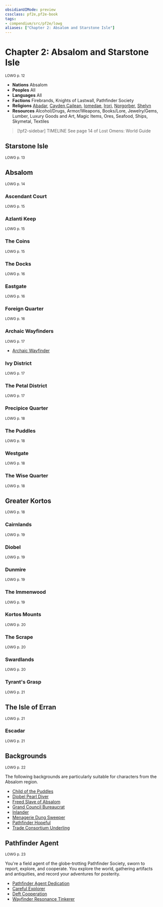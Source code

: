 ```yaml
---
obsidianUIMode: preview
cssclass: pf2e,pf2e-book
tags:
- compendium/src/pf2e/lowg
aliases: ["Chapter 2: Absalom and Starstone Isle"]
---
```

# Chapter 2: Absalom and Starstone Isle
<sup>LOWG p. 12</sup>

- **Nations** Absalom
- **Peoples** All
- **Languages** All
- **Factions** Firebrands, Knights of Lastwall, Pathfinder Society
- **Religions** [Abadar](/compendium/setting/deities/abadar.md), [Cayden Cailean](/compendium/setting/deities/cayden-cailean.md), [Iomedae](/compendium/setting/deities/iomedae.md), [Irori](/compendium/setting/deities/irori.md), [Norgorber](/compendium/setting/deities/norgorber.md), [Shelyn](/compendium/setting/deities/shelyn.md)
- **Resources** Alcohol/Drugs, Armor/Weapons, Books/Lore, Jewelry/Gems, Lumber, Luxury Goods and Art, Magic Items, Ores, Seafood, Ships, Skymetal, Textiles

> [!pf2-sidebar] TIMELINE
> See page 14 of Lost Omens: World Guide

## Starstone Isle
<sup>LOWG p. 13</sup>

## Absalom
<sup>LOWG p. 14</sup>

### Ascendant Court
<sup>LOWG p. 15</sup>

### Azlanti Keep
<sup>LOWG p. 15</sup>

### The Coins
<sup>LOWG p. 15</sup>

### The Docks
<sup>LOWG p. 16</sup>

### Eastgate
<sup>LOWG p. 16</sup>

### Foreign Quarter
<sup>LOWG p. 16</sup>

### Archaic Wayfinders
<sup>LOWG p. 17</sup>

- [Archaic Wayfinder](/compendium/equipment/items/archaic-wayfinder-lowg.md)

### Ivy District
<sup>LOWG p. 17</sup>

### The Petal District
<sup>LOWG p. 17</sup>

### Precipice Quarter
<sup>LOWG p. 18</sup>

### The Puddles
<sup>LOWG p. 18</sup>

### Westgate
<sup>LOWG p. 18</sup>

### The Wise Quarter
<sup>LOWG p. 18</sup>

## Greater Kortos
<sup>LOWG p. 18</sup>

### Cairnlands
<sup>LOWG p. 19</sup>

### Diobel
<sup>LOWG p. 19</sup>

### Dunmire
<sup>LOWG p. 19</sup>

### The Immenwood
<sup>LOWG p. 19</sup>

### Kortos Mounts
<sup>LOWG p. 20</sup>

### The Scrape
<sup>LOWG p. 20</sup>

### Swardlands
<sup>LOWG p. 20</sup>

### Tyrant's Grasp
<sup>LOWG p. 21</sup>

## The Isle of Erran
<sup>LOWG p. 21</sup>

### Escadar
<sup>LOWG p. 21</sup>

## Backgrounds
<sup>LOWG p. 22</sup>

The following backgrounds are particularly suitable for characters from the Absalom region.

- [Child of the Puddles](/compendium/character/backgrounds/child-of-the-puddles-lowg.md)
- [Diobel Pearl Diver](/compendium/character/backgrounds/diobel-pearl-diver-lowg.md)
- [Freed Slave of Absalom](/compendium/character/backgrounds/freed-slave-of-absalom-lowg.md)
- [Grand Council Bureaucrat](/compendium/character/backgrounds/grand-council-bureaucrat-lowg.md)
- [Inlander](/compendium/character/backgrounds/inlander-lowg.md)
- [Menagerie Dung Sweeper](/compendium/character/backgrounds/menagerie-dung-sweeper-lowg.md)
- [Pathfinder Hopeful](/compendium/character/backgrounds/pathfinder-hopeful-lowg.md)
- [Trade Consortium Underling](/compendium/character/backgrounds/trade-consortium-underling-lowg.md)

## Pathfinder Agent
<sup>LOWG p. 23</sup>

You're a field agent of the globe-trotting Pathfinder Society, sworn to report, explore, and cooperate. You explore the world, gathering artifacts and antiquities, and record your adventures for posterity.

- [Pathfinder Agent Dedication](/compendium/feats/pathfinder-agent-dedication-lowg.md)
- [Careful Explorer](/compendium/feats/careful-explorer-lowg.md)
- [Deft Cooperation](/compendium/feats/deft-cooperation-lowg.md)
- [Wayfinder Resonance Tinkerer](/compendium/feats/wayfinder-resonance-tinkerer-lowg.md)